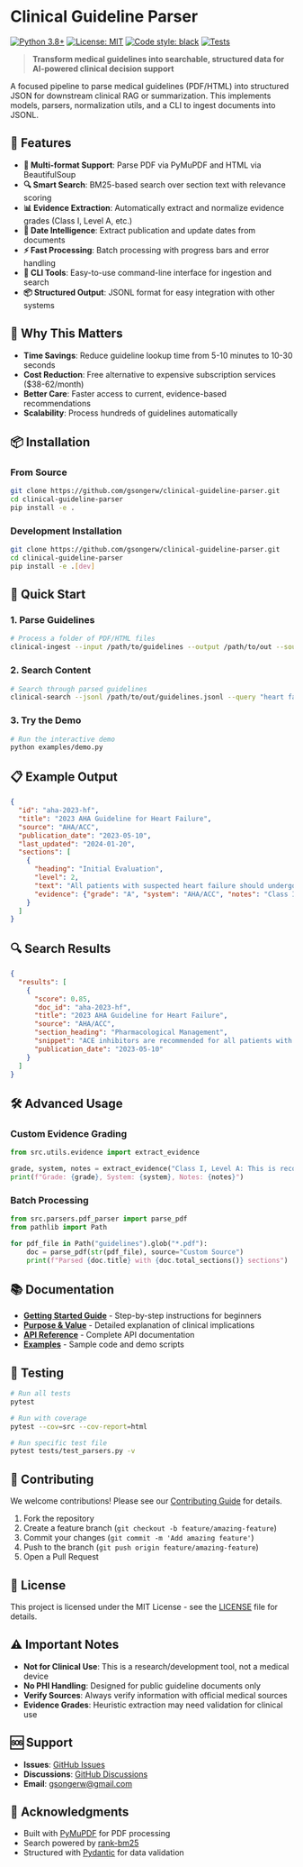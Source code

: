 # Clinical Guideline Parser

[![Python 3.8+](https://img.shields.io/badge/python-3.8+-blue.svg)](https://www.python.org/downloads/)
[![License: MIT](https://img.shields.io/badge/License-MIT-yellow.svg)](https://opensource.org/licenses/MIT)
[![Code style: black](https://img.shields.io/badge/code%20style-black-000000.svg)](https://github.com/psf/black)
[![Tests](https://github.com/gsongerw/clinical-guideline-parser/workflows/Tests/badge.svg)](https://github.com/gsongerw/clinical-guideline-parser/actions)

> **Transform medical guidelines into searchable, structured data for AI-powered clinical decision support**

A focused pipeline to parse medical guidelines (PDF/HTML) into structured JSON for downstream clinical RAG or summarization. This implements models, parsers, normalization utils, and a CLI to ingest documents into JSONL.

## 🚀 Features

- **📄 Multi-format Support**: Parse PDF via PyMuPDF and HTML via BeautifulSoup
- **🔍 Smart Search**: BM25-based search over section text with relevance scoring
- **📊 Evidence Extraction**: Automatically extract and normalize evidence grades (Class I, Level A, etc.)
- **📅 Date Intelligence**: Extract publication and update dates from documents
- **⚡ Fast Processing**: Batch processing with progress bars and error handling
- **🔧 CLI Tools**: Easy-to-use command-line interface for ingestion and search
- **📦 Structured Output**: JSONL format for easy integration with other systems

## 🏥 Why This Matters

- **Time Savings**: Reduce guideline lookup time from 5-10 minutes to 10-30 seconds
- **Cost Reduction**: Free alternative to expensive subscription services ($38-62/month)
- **Better Care**: Faster access to current, evidence-based recommendations
- **Scalability**: Process hundreds of guidelines automatically

## 📦 Installation

### From Source
```bash
git clone https://github.com/gsongerw/clinical-guideline-parser.git
cd clinical-guideline-parser
pip install -e .
```

### Development Installation
```bash
git clone https://github.com/gsongerw/clinical-guideline-parser.git
cd clinical-guideline-parser
pip install -e .[dev]
```

## 🚀 Quick Start

### 1. Parse Guidelines
```bash
# Process a folder of PDF/HTML files
clinical-ingest --input /path/to/guidelines --output /path/to/out --source "AHA/ACC"
```

### 2. Search Content
```bash
# Search through parsed guidelines
clinical-search --jsonl /path/to/out/guidelines.jsonl --query "heart failure ACE inhibitors" --k 5
```

### 3. Try the Demo
```bash
# Run the interactive demo
python examples/demo.py
```

## 📋 Example Output

```json
{
  "id": "aha-2023-hf",
  "title": "2023 AHA Guideline for Heart Failure",
  "source": "AHA/ACC",
  "publication_date": "2023-05-10",
  "last_updated": "2024-01-20",
  "sections": [
    {
      "heading": "Initial Evaluation",
      "level": 2,
      "text": "All patients with suspected heart failure should undergo comprehensive evaluation...",
      "evidence": {"grade": "A", "system": "AHA/ACC", "notes": "Class I, Level A"}
    }
  ]
}
```

## 🔍 Search Results

```json
{
  "results": [
    {
      "score": 0.85,
      "doc_id": "aha-2023-hf",
      "title": "2023 AHA Guideline for Heart Failure",
      "source": "AHA/ACC",
      "section_heading": "Pharmacological Management",
      "snippet": "ACE inhibitors are recommended for all patients with reduced ejection fraction...",
      "publication_date": "2023-05-10"
    }
  ]
}
```

## 🛠️ Advanced Usage

### Custom Evidence Grading
```python
from src.utils.evidence import extract_evidence

grade, system, notes = extract_evidence("Class I, Level A: This is recommended")
print(f"Grade: {grade}, System: {system}, Notes: {notes}")
```

### Batch Processing
```python
from src.parsers.pdf_parser import parse_pdf
from pathlib import Path

for pdf_file in Path("guidelines").glob("*.pdf"):
    doc = parse_pdf(str(pdf_file), source="Custom Source")
    print(f"Parsed {doc.title} with {doc.total_sections()} sections")
```

## 📚 Documentation

- **[Getting Started Guide](HOW_TO_RUN.txt)** - Step-by-step instructions for beginners
- **[Purpose & Value](purpose.txt)** - Detailed explanation of clinical implications
- **[API Reference](docs/api.md)** - Complete API documentation
- **[Examples](examples/)** - Sample code and demo scripts

## 🧪 Testing

```bash
# Run all tests
pytest

# Run with coverage
pytest --cov=src --cov-report=html

# Run specific test file
pytest tests/test_parsers.py -v
```

## 🤝 Contributing

We welcome contributions! Please see our [Contributing Guide](CONTRIBUTING.md) for details.

1. Fork the repository
2. Create a feature branch (`git checkout -b feature/amazing-feature`)
3. Commit your changes (`git commit -m 'Add amazing feature'`)
4. Push to the branch (`git push origin feature/amazing-feature`)
5. Open a Pull Request

## 📄 License

This project is licensed under the MIT License - see the [LICENSE](LICENSE) file for details.

## ⚠️ Important Notes

- **Not for Clinical Use**: This is a research/development tool, not a medical device
- **No PHI Handling**: Designed for public guideline documents only
- **Verify Sources**: Always verify information with official medical sources
- **Evidence Grades**: Heuristic extraction may need validation for clinical use

## 🆘 Support

- **Issues**: [GitHub Issues](https://github.com/gsongerw/clinical-guideline-parser/issues)
- **Discussions**: [GitHub Discussions](https://github.com/gsongerw/clinical-guideline-parser/discussions)
- **Email**: gsongerw@gmail.com

## 🙏 Acknowledgments

- Built with [PyMuPDF](https://pymupdf.readthedocs.io/) for PDF processing
- Search powered by [rank-bm25](https://github.com/dorianbrown/rank_bm25)
- Structured with [Pydantic](https://pydantic.dev/) for data validation
